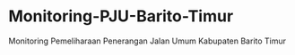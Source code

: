 # Monitoring-PJU-Barito-Timur
Monitoring Pemeliharaan Penerangan Jalan Umum Kabupaten Barito Timur 
